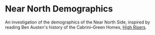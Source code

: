 # Near North Demographics

An investigation of the demographics of the Near North Side, inspired by reading Ben Austen's history of the Cabrini–Green Homes, [High Risers](https://www.harperacademic.com/book/9780062235077/high-risers/).